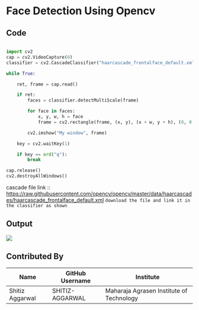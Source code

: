 # Face Detection Using Opencv

## Code

```python

import cv2
cap = cv2.VideoCapture(0)
classifier = cv2.CascadeClassifier("haarcascade_frontalface_default.xml")

while True:

    ret, frame = cap.read()

    if ret:
        faces = classifier.detectMultiScale(frame)

        for face in faces:
            x, y, w, h = face
            frame = cv2.rectangle(frame, (x, y), (x + w, y + h), (0, 0, 255), 4)

        cv2.imshow("My window", frame)

    key = cv2.waitKey(1)

    if key == ord("q"):
        break

cap.release()
cv2.destroyAllWindows()

```
cascade file link :: https://raw.githubusercontent.com/opencv/opencv/master/data/haarcascades/haarcascade_frontalface_default.xml
`download the file and link it in the classifier as shown`

## Output
 
 
<img src ="https://user-images.githubusercontent.com/53532851/97967603-743f0180-1de3-11eb-81fc-77c391453d71.gif"/>

## Contributed By 

| Name | GitHub Username | Institute |
| --- | --- | --- |
| Shitiz Aggarwal | SHITIZ-AGGARWAL | Maharaja Agrasen Institute of Technology |
